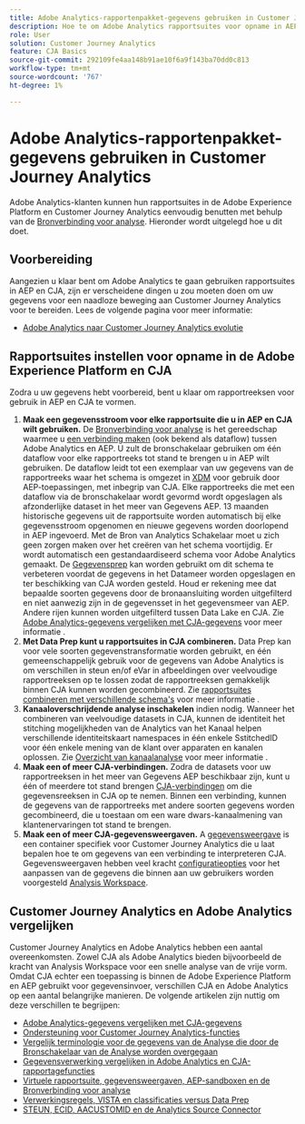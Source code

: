 ```yaml
---
title: Adobe Analytics-rapportenpakket-gegevens gebruiken in Customer Journey Analytics
description: Hoe te om Adobe Analytics rapportsuites voor opname in AEP en CJA te vormen
role: User
solution: Customer Journey Analytics
feature: CJA Basics
source-git-commit: 292109fe4aa148b91ae10f6a9f143ba70dd0c813
workflow-type: tm+mt
source-wordcount: '767'
ht-degree: 1%

---
```



# Adobe Analytics-rapportenpakket-gegevens gebruiken in Customer Journey Analytics

Adobe Analytics-klanten kunnen hun rapportsuites in de Adobe Experience Platform en Customer Journey Analytics eenvoudig benutten met behulp van de [Bronverbinding voor analyse](https://experienceleague.adobe.com/docs/experience-platform/sources/connectors/adobe-applications/analytics.html?lang=en). Hieronder wordt uitgelegd hoe u dit doet.

## Voorbereiding

Aangezien u klaar bent om Adobe Analytics te gaan gebruiken rapportsuites in AEP en CJA, zijn er verscheidene dingen u zou moeten doen om uw gegevens voor een naadloze beweging aan Customer Journey Analytics voor te bereiden. Lees de volgende pagina voor meer informatie:

* [Adobe Analytics naar Customer Journey Analytics evolutie](/help/getting-started/aa-to-cja.md)

## Rapportsuites instellen voor opname in de Adobe Experience Platform en CJA

Zodra u uw gegevens hebt voorbereid, bent u klaar om rapportreeksen voor gebruik in AEP en CJA te vormen.

1. **Maak een gegevensstroom voor elke rapportsuite die u in AEP en CJA wilt gebruiken.** De [Bronverbinding voor analyse](https://experienceleague.adobe.com/docs/experience-platform/sources/connectors/adobe-applications/analytics.html?lang=en) is het gereedschap waarmee u [een verbinding maken](/help/connections/create-connection.md) (ook bekend als dataflow) tussen Adobe Analytics en AEP. U zult de bronschakelaar gebruiken om één dataflow voor elke rapportreeks tot stand te brengen u in AEP wilt gebruiken. De dataflow leidt tot een exemplaar van uw gegevens van de rapportreeks waar het schema is omgezet in  [XDM](https://experienceleague.adobe.com/docs/platform-learn/tutorials/schemas/schemas-and-experience-data-model.html?lang=nl) voor gebruik door AEP-toepassingen, met inbegrip van CJA. Elke rapportreeks die met een dataflow via de bronschakelaar wordt gevormd wordt opgeslagen als afzonderlijke dataset in het meer van Gegevens AEP. 13 maanden historische gegevens uit de rapportsuite worden automatisch bij elke gegevensstroom opgenomen en nieuwe gegevens worden doorlopend in AEP ingevoerd. Met de Bron van Analytics Schakelaar moet u zich geen zorgen maken over het creëren van het schema voortijdig. Er wordt automatisch een gestandaardiseerd schema voor Adobe Analytics gemaakt. De [Gegevensprep](https://experienceleague.adobe.com/docs/experience-platform/data-prep/home.html?lang=en) kan worden gebruikt om dit schema te verbeteren voordat de gegevens in het Datameer worden opgeslagen en ter beschikking van CJA worden gesteld. Houd er rekening mee dat bepaalde soorten gegevens door de bronaansluiting worden uitgefilterd en niet aanwezig zijn in de gegevensset in het gegevensmeer van AEP. Andere rijen kunnen worden uitgefilterd tussen Data Lake en CJA. Zie [Adobe Analytics-gegevens vergelijken met CJA-gegevens](/help/troubleshooting/compare.md) voor meer informatie .
1. **Met Data Prep kunt u rapportsuites in CJA combineren.** Data Prep kan voor vele soorten gegevenstransformatie worden gebruikt, en één gemeenschappelijk gebruik voor de gegevens van Adobe Analytics is om verschillen in steun en/of eVar in afbeeldingen over veelvoudige rapportreeksen op te lossen zodat de rapportreeksen gemakkelijk binnen CJA kunnen worden gecombineerd. Zie [rapportsuites combineren met verschillende schema&#39;s](/help/use-cases/combine-report-suites.md) voor meer informatie .
1. **Kanaaloverschrijdende analyse inschakelen** indien nodig. Wanneer het combineren van veelvoudige datasets in CJA, kunnen de identiteit het stitching mogelijkheden van de Analytics van het Kanaal helpen verschillende identiteitskaart namespaces in één enkele SstitchedID voor één enkele mening van de klant over apparaten en kanalen oplossen. Zie [Overzicht van kanaalanalyse](/help/connections/cca/overview.md) voor meer informatie .
1. **Maak een of meer CJA-verbindingen.** Zodra de datasets voor uw rapportreeksen in het meer van Gegevens AEP beschikbaar zijn, kunt u één of meerdere tot stand brengen [CJA-verbindingen](/help/connections/overview.md) om die gegevensreeksen in CJA op te nemen. Binnen een verbinding, kunnen de gegevens van de rapportreeks met andere soorten gegevens worden gecombineerd, die u toestaan om een ware dwars-kanaalmening van klantenervaringen tot stand te brengen.
1. **Maak een of meer CJA-gegevensweergaven.** A [gegevensweergave](/help/data-views/data-views.md) is een container specifiek voor Customer Journey Analytics die u laat bepalen hoe te om gegevens van een verbinding te interpreteren CJA. Gegevensweergaven hebben veel kracht [configuratieopties](/help/data-views/create-dataview.md) voor het aanpassen van de gegevens die binnen aan uw gebruikers worden voorgesteld [Analysis Workspace](/help/analysis-workspace/home.md).

## Customer Journey Analytics en Adobe Analytics vergelijken

Customer Journey Analytics en Adobe Analytics hebben een aantal overeenkomsten. Zowel CJA als Adobe Analytics bieden bijvoorbeeld de kracht van Analysis Workspace voor een snelle analyse van de vrije vorm. Omdat CJA echter een toepassing is binnen de Adobe Experience Platform en AEP gebruikt voor gegevensinvoer, verschillen CJA en Adobe Analytics op een aantal belangrijke manieren. De volgende artikelen zijn nuttig om deze verschillen te begrijpen:

* [Adobe Analytics-gegevens vergelijken met CJA-gegevens](/help/troubleshooting/compare.md)
* [Ondersteuning voor Customer Journey Analytics-functies](/help/getting-started/aa-vs-cja/cja-aa.md)
* [Vergelijk terminologie voor de gegevens van de Analyse die door de Bronschakelaar van de Analyse worden overgegaan](/help/getting-started/aa-vs-cja/terminology.md)
* [Gegevensverwerking vergelijken in Adobe Analytics en CJA-rapportagefuncties](/help/getting-started/aa-vs-cja/data-processing-comparisons.md)
* [Virtuele rapportsuite, gegevensweergaven, AEP-sandboxen en de Bronverbinding voor analyse](/help/getting-started/aa-vs-cja/vrs-dataview-sandbox-adc.md)
* [Verwerkingsregels, VISTA en classificaties versus Data Prep](/help/getting-started/aa-vs-cja/pr-vista-dataprep.md)
* [STEUN, ECID, AACUSTOMID en de Analytics Source Connector](/help/getting-started/aa-vs-cja/aaid-ecid-adc.md)
